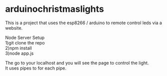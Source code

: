 # arduinochristmaslights
This is a project that uses the esp8266 / arduino to remote control leds via a website.


Node Server Setup <br />
1)git clone the repo <br />
2)npm install <br />
3)node app.js <br />

The go to your localhost and you will see the page to control the light.  <br />
It uses pipes to for each pipe.<br />
